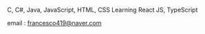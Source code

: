 C, C#, Java, JavaScript, HTML, CSS
Learning React JS, TypeScript

email : francesco419@naver.com

<!---
francesco419/francesco419 is a ✨ special ✨ repository because its `README.md` (this file) appears on your GitHub profile.
You can click the Preview link to take a look at your changes.
--->
